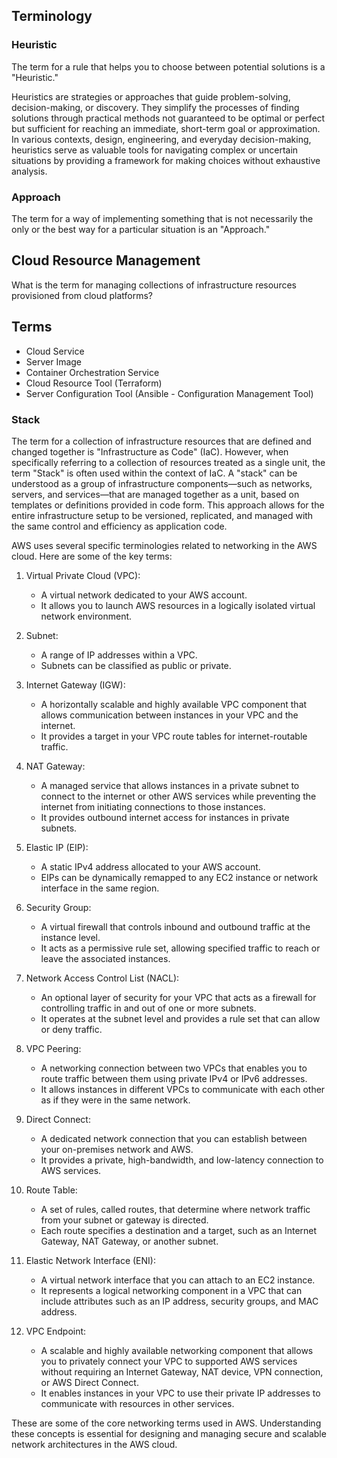 ## Terminology

### Heuristic

The term for a rule that helps you to choose between potential solutions is a "Heuristic." 

Heuristics are strategies or approaches that guide problem-solving, decision-making, or discovery. They simplify the processes of finding solutions through practical methods not guaranteed to be optimal or perfect but sufficient for reaching an immediate, short-term goal or approximation. In various contexts,  design, engineering, and everyday decision-making, heuristics serve as valuable tools for navigating complex or uncertain situations by providing a framework for making choices without exhaustive analysis.

### Approach

The term for a way of implementing something that is not necessarily the only or the best way for a particular situation is an "Approach."

## Cloud Resource Management

What is the term for managing collections of infrastructure resources provisioned from cloud platforms?

## Terms

- Cloud Service 
- Server Image
- Container Orchestration Service
- Cloud Resource Tool (Terraform)
- Server Configuration Tool (Ansible - Configuration Management Tool) 

### Stack

The term for a collection of infrastructure resources that are defined and changed together is "Infrastructure as Code" (IaC). However, when specifically referring to a collection of resources treated as a single unit, the term "Stack" is often used within the context of IaC. A "stack" can be understood as a group of infrastructure components—such as networks, servers, and services—that are managed together as a unit, based on templates or definitions provided in code form. This approach allows for the entire infrastructure setup to be versioned, replicated, and managed with the same control and efficiency as application code.

AWS uses several specific terminologies related to networking in the AWS cloud. Here are some of the key terms:

1. Virtual Private Cloud (VPC):
   - A virtual network dedicated to your AWS account.
   - It allows you to launch AWS resources in a logically isolated virtual network environment.

2. Subnet:
   - A range of IP addresses within a VPC.
   - Subnets can be classified as public or private.

3. Internet Gateway (IGW):
   - A horizontally scalable and highly available VPC component that allows communication between instances in your VPC and the internet.
   - It provides a target in your VPC route tables for internet-routable traffic.

4. NAT Gateway:
   - A managed service that allows instances in a private subnet to connect to the internet or other AWS services while preventing the internet from initiating connections to those instances.
   - It provides outbound internet access for instances in private subnets.

5. Elastic IP (EIP):
   - A static IPv4 address allocated to your AWS account.
   - EIPs can be dynamically remapped to any EC2 instance or network interface in the same region.

6. Security Group:
   - A virtual firewall that controls inbound and outbound traffic at the instance level.
   - It acts as a permissive rule set, allowing specified traffic to reach or leave the associated instances.

7. Network Access Control List (NACL):
   - An optional layer of security for your VPC that acts as a firewall for controlling traffic in and out of one or more subnets.
   - It operates at the subnet level and provides a rule set that can allow or deny traffic.

8. VPC Peering:
   - A networking connection between two VPCs that enables you to route traffic between them using private IPv4 or IPv6 addresses.
   - It allows instances in different VPCs to communicate with each other as if they were in the same network.

9. Direct Connect:
   - A dedicated network connection that you can establish between your on-premises network and AWS.
   - It provides a private, high-bandwidth, and low-latency connection to AWS services.

10. Route Table:
    - A set of rules, called routes, that determine where network traffic from your subnet or gateway is directed.
    - Each route specifies a destination and a target, such as an Internet Gateway, NAT Gateway, or another subnet.

11. Elastic Network Interface (ENI):
    - A virtual network interface that you can attach to an EC2 instance.
    - It represents a logical networking component in a VPC that can include attributes such as an IP address, security groups, and MAC address.

12. VPC Endpoint:
    - A scalable and highly available networking component that allows you to privately connect your VPC to supported AWS services without requiring an Internet Gateway, NAT device, VPN connection, or AWS Direct Connect.
    - It enables instances in your VPC to use their private IP addresses to communicate with resources in other services.

These are some of the core networking terms used in AWS. Understanding these concepts is essential for designing and managing secure and scalable network architectures in the AWS cloud.
